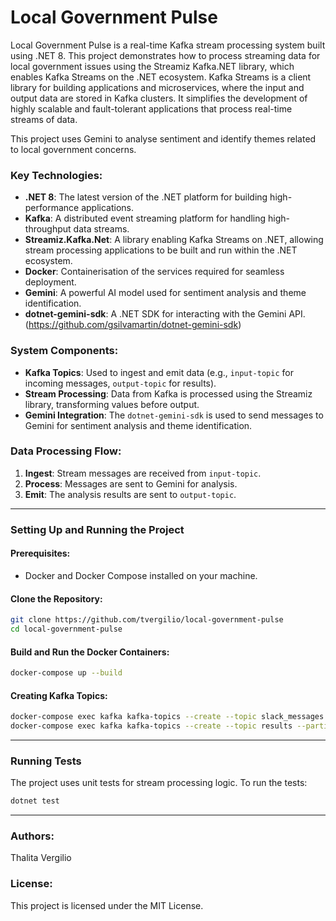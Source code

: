 # Local Government Pulse

Local Government Pulse is a real-time Kafka stream processing system built using .NET 8. This project demonstrates how to process streaming data for local government issues using the Streamiz Kafka.NET library, which enables Kafka Streams on the .NET ecosystem. Kafka Streams is a client library for building applications and microservices, where the input and output data are stored in Kafka clusters. It simplifies the development of highly scalable and fault-tolerant applications that process real-time streams of data.

This project uses Gemini to analyse sentiment and identify themes related to local government concerns.

### Key Technologies:
- **.NET 8**: The latest version of the .NET platform for building high-performance applications.
- **Kafka**: A distributed event streaming platform for handling high-throughput data streams.
- **Streamiz.Kafka.Net**: A library enabling Kafka Streams on .NET, allowing stream processing applications to be built and run within the .NET ecosystem.
- **Docker**: Containerisation of the services required for seamless deployment.
- **Gemini**: A powerful AI model used for sentiment analysis and theme identification.
- **dotnet-gemini-sdk**: A .NET SDK for interacting with the Gemini API. (https://github.com/gsilvamartin/dotnet-gemini-sdk)

### System Components:
- **Kafka Topics**: Used to ingest and emit data (e.g., `input-topic` for incoming messages, `output-topic` for results).
- **Stream Processing**: Data from Kafka is processed using the Streamiz library, transforming values before output.
- **Gemini Integration**: The `dotnet-gemini-sdk` is used to send messages to Gemini for sentiment analysis and theme identification.

### Data Processing Flow:
1. **Ingest**: Stream messages are received from `input-topic`.
2. **Process**: Messages are sent to Gemini for analysis.
3. **Emit**: The analysis results are sent to `output-topic`.

---

### Setting Up and Running the Project

#### Prerequisites:
- Docker and Docker Compose installed on your machine.

#### Clone the Repository:
```bash
git clone https://github.com/tvergilio/local-government-pulse
cd local-government-pulse
```

#### Build and Run the Docker Containers:
```bash
docker-compose up --build
```

#### Creating Kafka Topics:
```bash
docker-compose exec kafka kafka-topics --create --topic slack_messages --partitions 1 --replication-factor 1 --bootstrap-server kafka:9092
docker-compose exec kafka kafka-topics --create --topic results --partitions 1 --replication-factor 1 --bootstrap-server kafka:9092
```

---

### Running Tests
The project uses unit tests for stream processing logic. To run the tests:
```bash
dotnet test
```

---

### Authors:
Thalita Vergilio

### License:
This project is licensed under the MIT License.